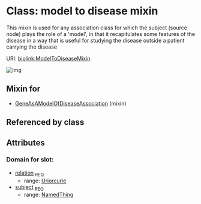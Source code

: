 
# Class: model to disease mixin


This mixin is used for any association class for which the subject (source node) plays the role of a 'model', in that it recapitulates some features of the disease in a way that is useful for studying the disease outside a patient carrying the disease

URI: [biolink:ModelToDiseaseMixin](https://w3id.org/biolink/vocab/ModelToDiseaseMixin)

![img](http://yuml.me/diagram/nofunky;dir:TB/class/\[GeneAsAModelOfDiseaseAssociation]uses%20-.->\[ModelToDiseaseMixin])

## Mixin for

 * [GeneAsAModelOfDiseaseAssociation](GeneAsAModelOfDiseaseAssociation.md) (mixin) 

## Referenced by class


## Attributes


### Domain for slot:

 * [relation](model_to_disease_mixin_relation.md)  <sub>REQ</sub>
    * range: [Uriorcurie](Uriorcurie.md)
 * [subject](model_to_disease_mixin_subject.md)  <sub>REQ</sub>
    * range: [NamedThing](NamedThing.md)
